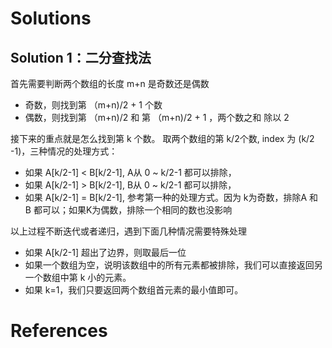 # Solutions

## Solution 1：二分查找法

首先需要判断两个数组的长度 m+n 是奇数还是偶数

- 奇数，则找到第 （m+n)/2 + 1 个数
- 偶数，则找到第 （m+n)/2 和 第 （m+n)/2 + 1 ，两个数之和 除以 2

接下来的重点就是怎么找到第 k 个数。 取两个数组的第 k/2个数, index 为 (k/2 -1)，三种情况的处理方式：

- 如果 A[k/2-1] < B[k/2-1], A从 0 ~ k/2-1 都可以排除，
- 如果 A[k/2-1] > B[k/2-1], B从 0 ~ k/2-1 都可以排除，
- 如果 A[k/2-1] = B[k/2-1], 参考第一种的处理方式。因为 k为奇数，排除A 和 B 都可以；如果K为偶数，排除一个相同的数也没影响

以上过程不断迭代或者递归，遇到下面几种情况需要特殊处理

- 如果 A[k/2-1] 超出了边界，则取最后一位
- 如果一个数组为空，说明该数组中的所有元素都被排除，我们可以直接返回另一个数组中第 k 小的元素。
- 如果 k=1，我们只要返回两个数组首元素的最小值即可。

# References
